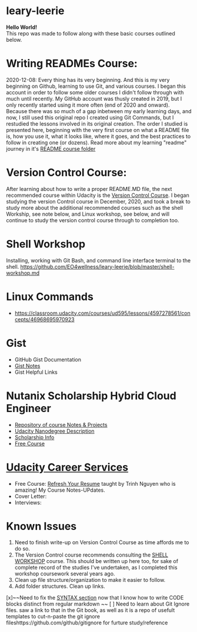 # leary-leerie
**Hello World!**<br>
This repo was made to follow along with these basic courses outlined below.<br>

# Writing READMEs Course:
2020-12-08: Every thing has its very beginning.  And this is my very beginning on Github, learning to use Git, and various courses. I began this account in order to follow some older courses I didn't follow through with much until recently.  My GitHub account was thusly created in 2019, but I only recently started using it more often (end of 2020 and onward). Because there was so much of a gap inbetween my early learning days, and now, I still used this original repo I created using Git Commands, but I restudied the lessons involved in its original creation.  The order I studied is presented here, beginning with the very first course on what a README file is, how you use it, what it looks like, where it goes, and the best practices to follow in creating one (or dozens). Read more about my learning "readme" journey in it's [README course folder](https://github.com/EO4wellness/leary-leerie/tree/master/course-on-writing-readme-files)

# Version Control Course: 
After learning about how to write a proper README.MD file, the next recommended course within Udacity is the [Version Control Course](https://github.com/EO4wellness/leary-leerie/blob/master/version-control/readme.md).  I began studying the version Control course in December, 2020, and took a break to study more about the additional recommended courses such as the shell Workship, see note below, and Linux workshop, see below, and will continue to study the version control course through to completion too. 

# Shell Workshop
Installing, working with Git Bash, and command line interface terminal to the shell.
https://github.com/EO4wellness/leary-leerie/blob/master/shell-workshop.md

# Linux Commands
* https://classroom.udacity.com/courses/ud595/lessons/4597278561/concepts/46968695970923

# Gist
* GitHub Gist Documentation 
* [Gist Notes](https://github.com/EO4wellness/leary-leerie/blob/master/gist.md)
* Gist Helpful Links 

# Nutanix Scholarship Hybrid Cloud Engineer
* [Repository of course Notes & Projects](https://github.com/EO4wellness/T-I-L/tree/main/Nutanix)
* [Udacity Nanodegree Description](https://blog.udacity.com/2020/10/enrollment-now-open-for-the-hybrid-cloud-engineer-nanodegree-program-from-udacity-nutanix.html)
* [Scholarship Info](https://www.udacity.com/scholarships/nutanix-hybrid-cloud-scholarship-program)
* [Free Course](https://www.udacity.com/course/hybrid-cloud-fundamentals--ud0321)

# [Udacity Career Services](https://github.com/EO4wellness/leary-leerie/tree/master/career-coaches)
* Free Course: [Refresh Your Resume](https://www.udacity.com/course/refresh-your-resume--ud243) taught by Trinh Nguyen who is amazing! My Course Notes-UPdates.
* Cover Letter:
* Interviews: 

# Known Issues 
1.  Need to finish write-up on Version Control Course as time affords me to do so. <br>
2.  The Version Control course recommends consulting the [SHELL WORKSHOP](https://classroom.udacity.com/courses/ud206) course.  This should be written up here too, for sake of complete record of the studies I've undertaken, as I completed this workshop coursework several years ago. <br>
3. Clean up file structure/organization to make it easier to follow. 
4. Add folder structures. Clean up links. 

[x]~~Need to fix the [SYNTAX section](https://github.com/EO4wellness/leary-leerie/blob/master/READme-course-notes.md) now that I know how to write CODE blocks distinct from regular markdown ~~
[ ] Need to learn about Git Ignore files. saw a link to that in the Git book, as well as it is a repo of usefult templates to cut-n-paste the git ignore fileshttps://github.com/github/gitignore for furture study/reference 

